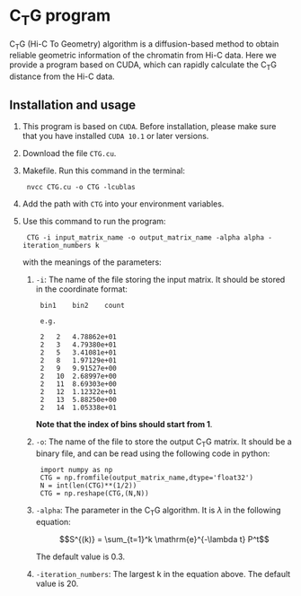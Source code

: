 # $\mathrm{C_T G}$ program

$\mathrm{C_T G}$ (Hi-C To Geometry) algorithm is a diffusion-based method to obtain reliable geometric information of the chromatin from Hi-C data. Here we provide a program based on CUDA, which can rapidly calculate the $\mathrm{C_T G}$ distance from the Hi-C data.

## Installation and usage

1. This program is based on `CUDA`. Before installation, please make sure that you have installed `CUDA 10.1` or later versions.
2. Download the file `CTG.cu`.
3. Makefile. Run this command in the terminal:

        nvcc CTG.cu -o CTG -lcublas

4. Add the path with `CTG` into your environment variables.
5. Use this command to run the program:

        CTG -i input_matrix_name -o output_matrix_name -alpha alpha -iteration_numbers k
    
    with the meanings of the parameters:
    1. `-i`: The name of the file storing the input matrix. It should be stored in the coordinate format:
            
            bin1    bin2    count

            e.g. 

            2	2	4.78862e+01
            2	3	4.79380e+01
            2	5	3.41081e+01
            2	8	1.97129e+01
            2	9	9.91527e+00
            2	10	2.68997e+00
            2	11	8.69303e+00
            2	12	1.12322e+01
            2	13	5.88250e+00
            2	14	1.05338e+01
        
        **Note that the index of bins should start from 1**.
    2. `-o`: The name of the file to store the output $\mathrm{C_T G}$ matrix. It should be a binary file, and can be read using the following code in python:
  
            import numpy as np
            CTG = np.fromfile(output_matrix_name,dtype='float32')
            N = int(len(CTG)**(1/2))
            CTG = np.reshape(CTG,(N,N))
            
    3. `-alpha`: The parameter in the $\mathrm{C_T G}$ algorithm. It is $\lambda$ in the following equation:

        $$S^{(k)} = \sum_{t=1}^k \mathrm{e}^{-\lambda t} P^t$$
        
        The default value is 0.3.
    4. `-iteration_numbers`: The largest k in the equation above. The default value is 20.
